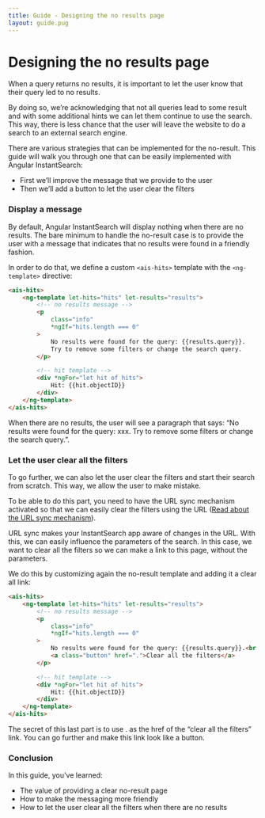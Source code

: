 ```yaml
---
title: Guide - Designing the no results page
layout: guide.pug
---
```


# Designing the no results page

When a query returns no results, it is important to let the user know that their query led to no results.

By doing so, we’re acknowledging that not all queries lead to some result and with some additional hints we can let them continue to use the search. This way, there is less chance that the user will leave the website to do a search to an external search engine.

There are various strategies that can be implemented for the no-result. This guide will walk you through one that can be easily implemented with Angular InstantSearch:

* First we’ll improve the message that we provide to the user
* Then we’ll add a button to let the user clear the filters

### Display a message

By default, Angular InstantSearch will display nothing when there are no results. The bare minimum to handle the no-result case is to provide the user with a message that indicates that no results were found in a friendly fashion.

In order to do that, we define a custom `<ais-hits>` template with the `<ng-template>` directive:

```html
<ais-hits>
    <ng-template let-hits="hits" let-results="results">
        <!-- no results message -->
        <p
            class="info"
            *ngIf="hits.length === 0"
        >
            No results were found for the query: {{results.query}}.
            Try to remove some filters or change the search query.
        </p>

        <!-- hit template -->
        <div *ngFor="let hit of hits">
            Hit: {{hit.objectID}}
        </div>
    </ng-template>
</ais-hits>
```

When there are no results, the user will see a paragraph that says: “No results were found for the query: xxx. Try to remove some filters or change the search query.”.

### Let the user clear all the filters

To go further, we can also let the user clear the filters and start their search from scratch. This way, we allow the user to make mistake.

To be able to do this part, you need to have the URL sync mechanism activated so that we can easily clear the filters using the URL ([Read about the URL sync mechanism](guides/routing-and-urls.html)).

URL sync makes your InstantSearch app aware of changes in the URL. With this, we can easily influence the parameters of the search. In this case, we want to clear all the filters so we can make a link to this page, without the parameters.

We do this by customizing again the no-result template and adding it a clear all link:

```html
<ais-hits>
    <ng-template let-hits="hits" let-results="results">
        <!-- no results message -->
        <p
            class="info"
            *ngIf="hits.length === 0"
        >
            No results were found for the query: {{results.query}}.<br />
            <a class="button" href=".">Clear all the filters</a>
        </p>

        <!-- hit template -->
        <div *ngFor="let hit of hits">
            Hit: {{hit.objectID}}
        </div>
    </ng-template>
</ais-hits>
```

The secret of this last part is to use . as the href of the “clear all the filters” link. You can go further and make this link look like a button.

### Conclusion

In this guide, you’ve learned:

* The value of providing a clear no-result page
* How to make the messaging more friendly
* How to let the user clear all the filters when there are no results
